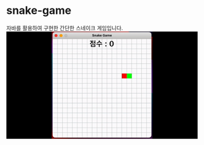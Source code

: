 # snake-game

자바를 활용하여 구현한 간단한 스네이크 게임입니다.
![snake game demonstration](https://github.com/Youngmook-Lim/snake-game/blob/main/snake-game.gif)
